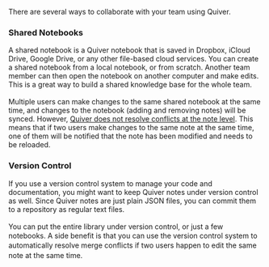 There are several ways to collaborate with your team using Quiver.

<h3>Shared Notebooks</h3><div>A shared notebook is a Quiver notebook that is saved in Dropbox, iCloud Drive, Google Drive, or any other file-based cloud services. You can create a shared notebook from a local notebook, or from scratch. Another team member can then open the notebook on another computer and make edits. This is a great way to build a shared knowledge base for the whole team.</div><div><br></div><div>Multiple users can make changes to the same shared notebook at the same time, and changes to the notebook (adding and removing notes) will be synced. However, <u>Quiver does not resolve conflicts at the note level</u>.&nbsp;This means that if two users make changes to the same note at the same time, one of them will be notified that the note has been modified and needs to be reloaded.</div>

<h3>Version Control</h3><div>If you use a version control system to manage your code and documentation, you might want to keep Quiver notes under version control as well. Since Quiver notes are just plain JSON files, you can commit them to a repository as regular text files.</div><div><br></div><div>You can put the entire library under version control, or just a few notebooks.&nbsp;<span style="line-height: 1.4;">A side benefit is that you can use the version control system to automatically resolve merge conflicts if two users happen to edit the same note at the same time.</span></div>

